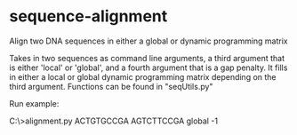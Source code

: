 # sequence-alignment
Align two DNA sequences in either a global or dynamic programming matrix

Takes in two sequences as command line arguments, a third argument that is either 'local' or 'global',
and a fourth argument that is a gap penalty. It fills in either a local or global dynamic programming 
matrix depending on the third argument. Functions can be found in "seqUtils.py"

Run example:

C:\\>alignment.py ACTGTGCCGA AGTCTTCCGA global -1
